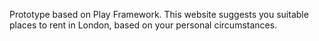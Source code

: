Prototype based on Play Framework. This website suggests you suitable places to rent in London, based on your personal circumstances.
